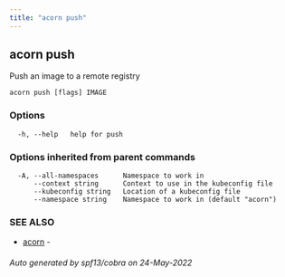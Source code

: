 ```yaml
---
title: "acorn push"
---
```

## acorn push

Push an image to a remote registry

```
acorn push [flags] IMAGE
```

### Options

```
  -h, --help   help for push
```

### Options inherited from parent commands

```
  -A, --all-namespaces      Namespace to work in
      --context string      Context to use in the kubeconfig file
      --kubeconfig string   Location of a kubeconfig file
      --namespace string    Namespace to work in (default "acorn")
```

### SEE ALSO

* [acorn](acorn.md)	 - 

###### Auto generated by spf13/cobra on 24-May-2022
